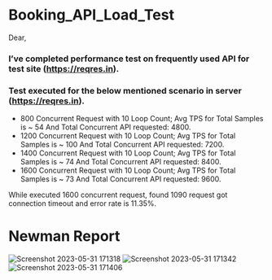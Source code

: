 # Booking_API_Load_Test

Dear,

### I’ve completed performance test on frequently used API for test site (https://reqres.in).
### Test executed for the below mentioned scenario in server (https://reqres.in).


* 800 Concurrent Request with 10 Loop Count; Avg TPS for Total Samples is ~ 54 And Total Concurrent API requested: 4800.
* 1200 Concurrent Request with 10 Loop Count; Avg TPS for Total Samples is ~ 100 And Total Concurrent API requested: 7200.
* 1400 Concurrent Request with 10 Loop Count; Avg TPS for Total Samples is ~ 74 And Total Concurrent API requested: 8400.
* 1600 Concurrent Request with 10 Loop Count; Avg TPS for Total Samples is ~ 73 And Total Concurrent API requested: 9600.

While executed 1600 concurrent request, found 1090 request got connection timeout and error rate is 11.35%.






# Newman Report

![Screenshot 2023-05-31 171318](https://github.com/akash-cloud-star/Booking_System_Rest_API/assets/61002722/91d39135-a620-427f-9827-682678216fba)
![Screenshot 2023-05-31 171342](https://github.com/akash-cloud-star/Booking_System_Rest_API/assets/61002722/8def37fa-34ed-4323-985d-e0be6ec3437b)
![Screenshot 2023-05-31 171406](https://github.com/akash-cloud-star/Booking_System_Rest_API/assets/61002722/c21a7d2e-aaee-409f-a4dd-e39efda68912)
